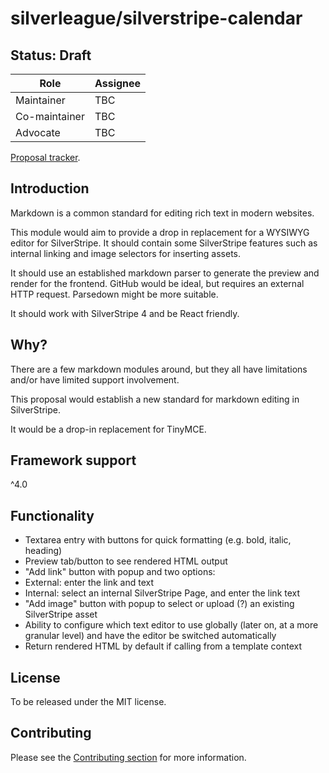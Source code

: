 # silverleague/silverstripe-calendar

## Status: Draft

| Role | Assignee |
| ---- | --- |
| Maintainer | TBC |
| Co-maintainer | TBC |
| Advocate | TBC |

[Proposal tracker](https://github.com/silverleague/silverleague.github.io/issues/3).

## Introduction

Markdown is a common standard for editing rich text in modern websites.

This module would aim to provide a drop in replacement for a WYSIWYG editor for SilverStripe. It should contain some SilverStripe features such as internal linking and image selectors for inserting assets.

It should use an established markdown parser to generate the preview and render for the frontend. GitHub would be ideal, but requires an external HTTP request. Parsedown might be more suitable.

It should work with SilverStripe 4 and be React friendly.

## Why?

There are a few markdown modules around, but they all have limitations and/or have limited support involvement.

This proposal would establish a new standard for markdown editing in SilverStripe.

It would be a drop-in replacement for TinyMCE.

## Framework support

^4.0

## Functionality

* Textarea entry with buttons for quick formatting (e.g. bold, italic, heading)
* Preview tab/button to see rendered HTML output
* "Add link" button with popup and two options:
 * External: enter the link and text
 * Internal: select an internal SilverStripe Page, and enter the link text
* "Add image" button with popup to select or upload (?) an existing SilverStripe asset
* Ability to configure which text editor to use globally (later on, at a more granular level) and have the editor be switched automatically
* Return rendered HTML by default if calling from a template context

## License

To be released under the MIT license.

## Contributing

Please see the [Contributing section](../#contributing) for more information.
